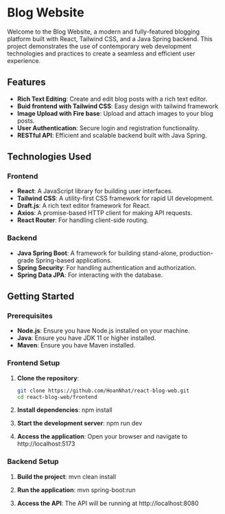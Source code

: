 # Blog Website

Welcome to the Blog Website, a modern and fully-featured blogging platform built with React, Tailwind CSS, and a Java Spring backend. This project demonstrates the use of contemporary web development technologies and practices to create a seamless and efficient user experience.

## Features

- **Rich Text Editing**: Create and edit blog posts with a rich text editor.
- **Buid frontend with Tailwind CSS**: Easy design with tailwind framework
- **Image Upload with Fire base**: Upload and attach images to your blog posts.
- **User Authentication**: Secure login and registration functionality.
- **RESTful API**: Efficient and scalable backend built with Java Spring.

## Technologies Used

### Frontend

- **React**: A JavaScript library for building user interfaces.
- **Tailwind CSS**: A utility-first CSS framework for rapid UI development.
- **Draft.js**: A rich text editor framework for React.
- **Axios**: A promise-based HTTP client for making API requests.
- **React Router**: For handling client-side routing.

### Backend

- **Java Spring Boot**: A framework for building stand-alone, production-grade Spring-based applications.
- **Spring Security**: For handling authentication and authorization.
- **Spring Data JPA**: For interacting with the database.

## Getting Started

### Prerequisites

- **Node.js**: Ensure you have Node.js installed on your machine.
- **Java**: Ensure you have JDK 11 or higher installed.
- **Maven**: Ensure you have Maven installed.

### Frontend Setup

1. **Clone the repository**:
   ```bash
   git clone https://github.com/HoanNhat/react-blog-web.git
   cd react-blog-web/frontend

2. **Install dependencies**:
   npm install

3. **Start the development server**:
   npm run dev

4. **Access the application**:
   Open your browser and navigate to http://localhost:5173

### Backend Setup
1. **Build the project**:
   mvn clean install

2. **Run the application**:
   mvn spring-boot:run

3. **Access the API**:
   The API will be running at http://localhost:8080

